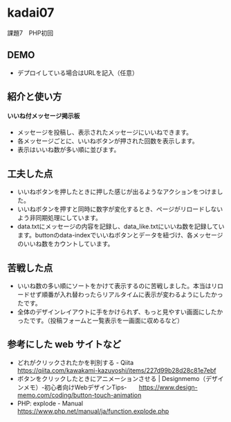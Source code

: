 # kadai07
課題7　PHP初回

## DEMO

  - デプロイしている場合はURLを記入（任意）

## 紹介と使い方

  #### いいね付メッセージ掲示板
  - メッセージを投稿し、表示されたメッセージにいいねできます。
  - 各メッセージごとに、いいねボタンが押された回数を表示します。
  - 表示はいいね数が多い順に並びます。
    
## 工夫した点

  - いいねボタンを押したときに押した感じが出るようなアクションをつけました。
  - いいねボタンを押すと同時に数字が変化するとき、ページがリロードしないよう非同期処理にしています。
  - data.txtにメッセージの内容を記録し、data_like.txtにいいね数を記録しています。buttonのdata-indexでいいねボタンとデータを紐づけ、各メッセージのいいね数をカウントしています。
  
## 苦戦した点

  - いいね数の多い順にソートをかけて表示するのに苦戦しました。本当はリロードせず順番が入れ替わったらリアルタイムに表示が変わるようにしたかったです。
  - 全体のデザインレイアウトに手をかけられず、もっと見やすい画面にしたかったです。（投稿フォームと一覧表示を一画面に収めるなど）

## 参考にした web サイトなど

  - どれがクリックされたかを判別する - Qiita　　https://qiita.com/kawakami-kazuyoshi/items/227d99b28d28c81e7ebf
  - ボタンをクリックしたときにアニメーションさせる | Designmemo（デザインメモ）-初心者向けWebデザインTips-　　https://www.design-memo.com/coding/button-touch-animation
  - PHP: explode - Manual　https://www.php.net/manual/ja/function.explode.php
